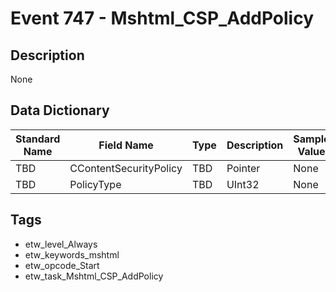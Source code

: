 # Event 747 - Mshtml_CSP_AddPolicy

## Description
None

## Data Dictionary
|Standard Name|Field Name|Type|Description|Sample Value|
|---|---|---|---|---|
|TBD|CContentSecurityPolicy|TBD|Pointer|None|None|
|TBD|PolicyType|TBD|UInt32|None|None|

## Tags
* etw_level_Always
* etw_keywords_mshtml
* etw_opcode_Start
* etw_task_Mshtml_CSP_AddPolicy